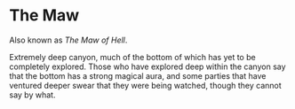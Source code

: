 # The Maw

Also known as _The Maw of Hell_.

Extremely deep canyon, much of the bottom of which has yet to be completely explored. Those who have explored deep within the canyon say that the bottom has a strong magical aura, and some parties that have ventured deeper swear that they were being watched, though they cannot say by what.
